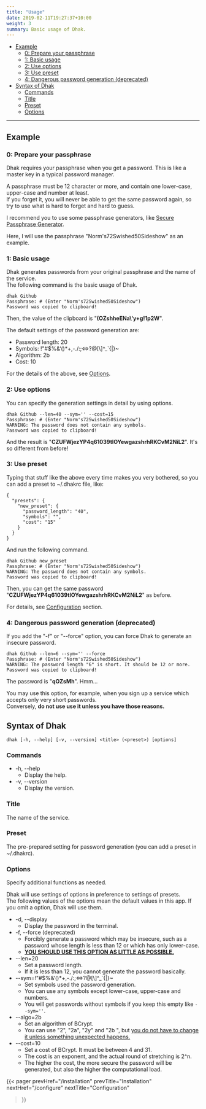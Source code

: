 ```yaml
---
title: "Usage"
date: 2019-02-11T19:27:37+10:00
weight: 3
summary: Basic usage of Dhak.
---
```


- [Example](#example)
  - [0: Prepare your passphrase](#0-prepare-your-passphrase)
  - [1: Basic usage](#1-basic-usage)
  - [2: Use options](#2-use-options)
  - [3: Use preset](#3-use-preset)
  - [4: Dangerous password generation (deprecated)](#4-dangerous-password-generation-deprecated)
- [Syntax of Dhak](#syntax-of-dhak)
  - [Commands](#commands)
  - [Title](#title)
  - [Preset](#preset)
  - [Options](#options)

---

## Example

### 0: Prepare your passphrase

Dhak requires your passphrase when you get a password. This is like a master key in a typical password manager.

A passphrase must be 12 character or more, and contain one lower-case, upper-case and number at least.  
If you forget it, you will never be able to get the same password again, so try to use what is hard to forget and hard to guess.

I recommend you to use some passphrase generators, like [Secure Passphrase Generator](https://untroubled.org/pwgen/ppgen.cgi).

Here, I will use the passphrase "Norm's72Swished50Sideshow" as an example.

### 1: Basic usage

Dhak generates passwords from your original passphrase and the name of the service.  
The following command is the basic usage of Dhak.

```shell
dhak Github
Passphrase: # (Enter "Norm's72Swished50Sideshow")
Password was copied to clipboard!
```

Then, the value of the clipboard is "**(OZshheENa\‘y+g!1p2W**".

The default settings of the password generation are:

- Password length: 20
- Symbols: !"#$%&‘()*+,-./:;<=>?@\[\\]^_`{|}~
- Algorithm: 2b
- Cost: 10

For the details of the above, see [Options](#options).

### 2: Use options

You can specify the generation settings in detail by using options.

```shell
dhak Github --len=40 --sym='' --cost=15
Passphrase: # (Enter "Norm's72Swished50Sideshow")
WARNING: The password does not contain any symbols.
Password was copied to clipboard!
```

And the result is "**CZUFWjezYP4q61039tlOYewgazshrhRKCvM2NiL2**". It's so different from before!

### 3: Use preset

Typing that stuff like the above every time makes you very bothered, so you can add a preset to ~/.dhakrc file, like:

```
{
  "presets": {
    "new_preset": {
      "password_length": "40",
      "symbols": "",
      "cost": "15"
    }
  }
}
```

And run the following command.

```shell
dhak Github new_preset
Passphrase: # (Enter "Norm's72Swished50Sideshow")
WARNING: The password does not contain any symbols.
Password was copied to clipboard!
```

Then, you can get the same password "**CZUFWjezYP4q61039tlOYewgazshrhRKCvM2NiL2**" as before.

For details, see [Configuration](/docs/configure) section.

### 4: Dangerous password generation (deprecated)

If you add the "-f" or "--force" option, you can force Dhak to generate an insecure password.

```shell
dhak Github --len=6 --sym='' --force
Passphrase: # (Enter "Norm's72Swished50Sideshow")
WARNING: The password length "6" is short. It should be 12 or more.
Password was copied to clipboard!
```

The password is "**qOZsMh**". Hmm...

You may use this option, for example, when you sign up a service which accepts only very short passwords.  
Conversely, **do not use use it unless you have those reasons.**

## Syntax of Dhak

```
dhak [-h, --help] [-v, --version] <title> (<preset>) [options]
```

### Commands

- -h, \--help
  - Display the help.
- -v, \--version
  - Display the version.

### Title

The name of the service.

### Preset

The pre-prepared setting for password generation (you can add a preset in ~/.dhakrc).

### Options

Specify additional functions as needed.

Dhak will use settings of options in preference to settings of presets.  
The following values of the options mean the default values in this app. If you omit a option, Dhak will use them.

- -d, \--display
    - Display the password in the terminal.
- -f, \--force (deprecated)
    - Forcibly generate a password which may be insecure, such as a password whose length is less than 12 or which has only lower-case.
    - <u><b>YOU SHOULD USE THIS OPTION AS LITTLE AS POSSIBLE.</b></u>
- \--len=20
    - Set a password length.
    - If it is less than 12, you cannot generate the password basically.
- \--sym=!"#$%&‘()*+,-./:;<=>?@\[\\]^_`{|}~
    - Set symbols used the password generation.
    - You can use any symbols except lower-case, upper-case and numbers.
    - You will get passwords without symbols if you keep this empty like `--sym=''`.
- \--algo=2b
    - Set an algorithm of BCrypt.
    - You can use "2", "2a", "2y" and "2b ", but <u>you do not have to change it unless something unexpected happens.</u>
- \--cost=10
    - Set a cost of BCrypt. It must be between 4 and 31.
    - The cost is an exponent, and the actual round of stretching is 2^n.
    - The higher the cost, the more secure the password will be generated, but also the higher the computational load.

{{< pager
  prevHref="/installation"
  prevTitle="Installation"
  nextHref="/configure"
  nextTitle="Configuration"
>}}
